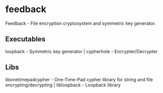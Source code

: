 feedback
========

Feedback - File encryption cryptosystem and symmetric key generator.

Executables
-----------
loopback - Symmetric key generator | cypherhole - Encrypter/Decrypter

Libs
----
libonetimepadcypher - One-Time-Pad cypher library for string and file encrypting/decrypting | libloopback - Loopback library

